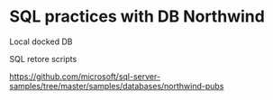 # SQL practices with DB Northwind
Local docked DB

SQL retore scripts

https://github.com/microsoft/sql-server-samples/tree/master/samples/databases/northwind-pubs